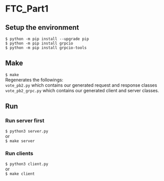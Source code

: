 # FTC_Part1
## Setup the environment
```
$ python -m pip install --upgrade pip
$ python -m pip install grpcio
$ python -m pip install grpcio-tools
```
## Make
`$ make`  
Regenerates the followings:  
`vote_pb2.py` which contains our generated request and response classes   
`vote_pb2_grpc.py` which contains our generated client and server classes.
## Run
### Run server first
`$ python3 server.py`  
or  
`$ make server`
### Run clients
`$ python3 client.py`  
or  
`$ make client`
